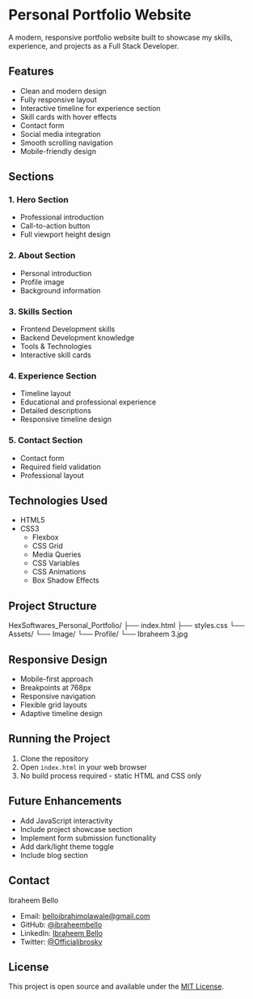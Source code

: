 # Personal Portfolio Website

A modern, responsive portfolio website built to showcase my skills, experience, and projects as a Full Stack Developer.

## Features

- Clean and modern design
- Fully responsive layout
- Interactive timeline for experience section
- Skill cards with hover effects
- Contact form
- Social media integration
- Smooth scrolling navigation
- Mobile-friendly design

## Sections

### 1. Hero Section
- Professional introduction
- Call-to-action button
- Full viewport height design

### 2. About Section
- Personal introduction
- Profile image
- Background information

### 3. Skills Section
- Frontend Development skills
- Backend Development knowledge
- Tools & Technologies
- Interactive skill cards

### 4. Experience Section
- Timeline layout
- Educational and professional experience
- Detailed descriptions
- Responsive timeline design

### 5. Contact Section
- Contact form
- Required field validation
- Professional layout

## Technologies Used

- HTML5 
- CSS3
  - Flexbox
  - CSS Grid
  - Media Queries
  - CSS Variables
  - CSS Animations
  - Box Shadow Effects

## Project Structure

HexSoftwares_Personal_Portfolio/ ├── index.html ├── styles.css └── Assets/ └── Image/ └── Profile/ └── Ibraheem 3.jpg

## Responsive Design

- Mobile-first approach
- Breakpoints at 768px
- Responsive navigation
- Flexible grid layouts
- Adaptive timeline design

## Running the Project

1. Clone the repository
2. Open `index.html` in your web browser
3. No build process required - static HTML and CSS only

## Future Enhancements

- Add JavaScript interactivity
- Include project showcase section
- Implement form submission functionality
- Add dark/light theme toggle
- Include blog section

## Contact

Ibraheem Bello
- Email: belloibrahimolawale@gmail.com
- GitHub: [@ibraheembello](https://github.com/ibraheembello)
- LinkedIn: [Ibraheem Bello](https://www.linkedin.com/in/ibraheem-bello-049b34287/)
- Twitter: [@Officialibrosky](https://x.com/Officialibrosky)

## License

This project is open source and available under the [MIT License](LICENSE).